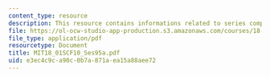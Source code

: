 ```yaml
---
content_type: resource
description: This resource contains informations related to series comparison.
file: https://ol-ocw-studio-app-production.s3.amazonaws.com/courses/18-01sc-single-variable-calculus-fall-2010/e3ec4c9ca90c0b7a871aea15a88aee72_MIT18_01SCF10_Ses95a.pdf
file_type: application/pdf
resourcetype: Document
title: MIT18_01SCF10_Ses95a.pdf
uid: e3ec4c9c-a90c-0b7a-871a-ea15a88aee72
---
```

